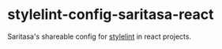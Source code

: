 # stylelint-config-saritasa-react

Saritasa's shareable config for [stylelint](https://github.com/stylelint/stylelint) in react projects.
